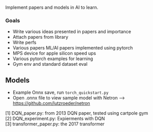 Implement papers and models in AI to learn. 

### Goals 
* Write various ideas presented in papers and importance
* Attach papers from library 
* Write perfs 
* Various papers ML/AI papers implemented using pytorch 
* MPS device for apple silicon speed ups
* Various pytorch examples for learning
* Gym env and standard dataset eval



## Models
* Example Onnx save, run `torch_quickstart.py` 
* Open .onnx file to view sample model with Netron --> https://github.com/lutzroeder/netron

[1] DQN_paper.py: from 2013 DQN paper, tested using cartpole gym   
[2] DQN_experiment.py: Expierments with DQN    
[3] transformer_paper.py: the 2017 transformer 
